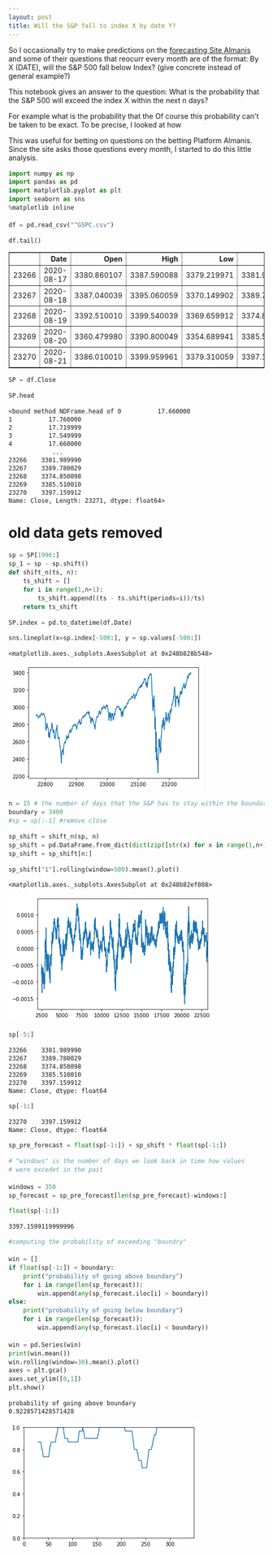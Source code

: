 ```yaml
---
layout: post
title: Will the S&P fall to index X by date Y?
---
```


So I occasionally try to make predictions on the [forecasting Site Almanis](https://app.dysruptlabs.com) and some of their questions that reocurr every month are of the format: By X (DATE), will the S&P 500 fall below Index? (give concrete instead of general example?)





This notebook gives an answer to the question: What is the probability that the S&P 500 will exceed the index X within the next n days?

For example what is the probability that the 
Of course this probability can't be taken to be exact. To be precise, I looked at how 

This was useful for betting on questions on the betting Platform Almanis. Since the site asks those questions every month, I started to do this little analysis.




```python
import numpy as np
import pandas as pd
import matplotlib.pyplot as plt
import seaborn as sns
%matplotlib inline

df = pd.read_csv("^GSPC.csv")

```


```python
df.tail()
```




<div>
<style scoped>
    .dataframe tbody tr th:only-of-type {
        vertical-align: middle;
    }

    .dataframe tbody tr th {
        vertical-align: top;
    }

    .dataframe thead th {
        text-align: right;
    }
</style>
<table border="1" class="dataframe">
  <thead>
    <tr style="text-align: right;">
      <th></th>
      <th>Date</th>
      <th>Open</th>
      <th>High</th>
      <th>Low</th>
      <th>Close</th>
      <th>Adj Close</th>
      <th>Volume</th>
    </tr>
  </thead>
  <tbody>
    <tr>
      <td>23266</td>
      <td>2020-08-17</td>
      <td>3380.860107</td>
      <td>3387.590088</td>
      <td>3379.219971</td>
      <td>3381.989990</td>
      <td>3381.989990</td>
      <td>3671290000</td>
    </tr>
    <tr>
      <td>23267</td>
      <td>2020-08-18</td>
      <td>3387.040039</td>
      <td>3395.060059</td>
      <td>3370.149902</td>
      <td>3389.780029</td>
      <td>3389.780029</td>
      <td>3881310000</td>
    </tr>
    <tr>
      <td>23268</td>
      <td>2020-08-19</td>
      <td>3392.510010</td>
      <td>3399.540039</td>
      <td>3369.659912</td>
      <td>3374.850098</td>
      <td>3374.850098</td>
      <td>3884480000</td>
    </tr>
    <tr>
      <td>23269</td>
      <td>2020-08-20</td>
      <td>3360.479980</td>
      <td>3390.800049</td>
      <td>3354.689941</td>
      <td>3385.510010</td>
      <td>3385.510010</td>
      <td>3642850000</td>
    </tr>
    <tr>
      <td>23270</td>
      <td>2020-08-21</td>
      <td>3386.010010</td>
      <td>3399.959961</td>
      <td>3379.310059</td>
      <td>3397.159912</td>
      <td>3397.159912</td>
      <td>3705420000</td>
    </tr>
  </tbody>
</table>
</div>




```python
SP = df.Close
```


```python
SP.head
```




    <bound method NDFrame.head of 0          17.660000
    1          17.760000
    2          17.719999
    3          17.549999
    4          17.660000
                ...     
    23266    3381.989990
    23267    3389.780029
    23268    3374.850098
    23269    3385.510010
    23270    3397.159912
    Name: Close, Length: 23271, dtype: float64>



# old data gets removed


```python
sp = SP[1996:]
sp_1 = sp - sp.shift()
def shift_n(ts, n):
    ts_shift = []
    for i in range(1,n+1):
        ts_shift.append((ts - ts.shift(periods=i))/ts)
    return ts_shift
```


```python
SP.index = pd.to_datetime(df.Date)
```


```python
sns.lineplot(x=sp.index[-500:], y = sp.values[-500:])
```




    <matplotlib.axes._subplots.AxesSubplot at 0x248b828b548>




    
![png](output_8_1.png)
    



```python
n = 15 # the number of days that the S&P has to stay within the boundary
boundary = 3400
#sp = sp[:-1] #remove close
```


```python
sp_shift = shift_n(sp, n)
sp_shift = pd.DataFrame.from_dict(dict(zip([str(x) for x in range(1,n+1)],sp_shift)))
sp_shift = sp_shift[n:]
```


```python
sp_shift["1"].rolling(window=500).mean().plot()
```




    <matplotlib.axes._subplots.AxesSubplot at 0x248b82ef088>




    
![png](output_11_1.png)
    



```python
sp[-5:]
```




    23266    3381.989990
    23267    3389.780029
    23268    3374.850098
    23269    3385.510010
    23270    3397.159912
    Name: Close, dtype: float64




```python
sp[-1:]
```




    23270    3397.159912
    Name: Close, dtype: float64




```python
sp_pre_forecast = float(sp[-1:]) + sp_shift * float(sp[-1:])
```


```python
# "windows" is the number of days we look back in time how values
# were excedet in the past

windows = 350
sp_forecast = sp_pre_forecast[len(sp_pre_forecast)-windows:]
```


```python
float(sp[-1:])
```




    3397.1599119999996




```python
#computing the probability of exceeding "boundry"

win = []
if float(sp[-1:]) < boundary:
    print("probability of going above boundary")
    for i in range(len(sp_forecast)):
        win.append(any(sp_forecast.iloc[i] > boundary)) 
else:
    print("probability of going below boundary")
    for i in range(len(sp_forecast)):
        win.append(any(sp_forecast.iloc[i] < boundary))

win = pd.Series(win)
print(win.mean())
win.rolling(window=30).mean().plot()
axes = plt.gca()
axes.set_ylim([0,1])
plt.show()
```

    probability of going above boundary
    0.9228571428571428
    


    
![png](output_17_1.png)
    

